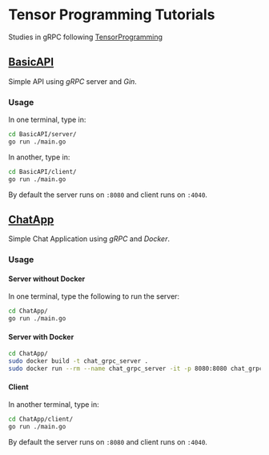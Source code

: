 # Tensor Programming Tutorials
Studies in gRPC following [TensorProgramming](https://www.youtube.com/watch?v=1MPWPq2N768&list=PLJbE2Yu2zumCe9cO3SIyragJ8pLmVv0z9&index=28&ab_channel=TensorProgramming)

## [BasicAPI](https://youtu.be/Y92WWaZJl24?list=PLJbE2Yu2zumCe9cO3SIyragJ8pLmVv0z9)
Simple API using *gRPC* server and *Gin*.

### Usage
In one terminal, type in:
```bash
cd BasicAPI/server/
go run ./main.go
```

In another, type in:
```bash
cd BasicAPI/client/
go run ./main.go
```

By default the server runs on <code>:8080</code> and client runs on <code>:4040</code>.

## [ChatApp](https://youtu.be/mML6GiOAM1w?list=PLJbE2Yu2zumCe9cO3SIyragJ8pLmVv0z9)
Simple Chat Application using *gRPC* and *Docker*.

### Usage
#### Server without Docker
In one terminal, type the following to run the server:
```bash
cd ChatApp/
go run ./main.go
```
#### Server with Docker
```bash
cd ChatApp/
sudo docker build -t chat_grpc_server .
sudo docker run --rm --name chat_grpc_server -it -p 8080:8080 chat_grpc_server
```

#### Client
In another terminal, type in:
```bash
cd ChatApp/client/
go run ./main.go
```

By default the server runs on <code>:8080</code> and client runs on <code>:4040</code>.